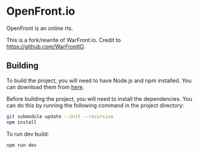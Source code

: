 # OpenFront.io

OpenFront is an online rts.

This is a fork/rewrite of WarFront.io. Credit to https://github.com/WarFrontIO.

## Building

To build the project, you will need to have Node.js and npm installed. You can download them from [here](https://nodejs.org/).

Before building the project, you will need to install the dependencies. You can do this by running the following command in the project directory:

```bash
git submodule update --init --recursive
npm install
```

To run dev build:

```bash
npm run dev
```
